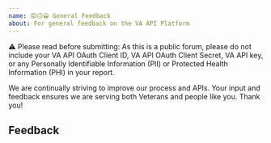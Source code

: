 ```yaml
---
name: 😡😐😀 General Feedback
about: For general feedback on the VA API Platform
---
```


⚠️ Please read before submitting: As this is a public forum, please do not include your VA API OAuth Client ID, VA API OAuth Client Secret, VA API key, or any Personally Identifiable Information (PII) or Protected Health Information (PHI) in your report.


We are continually striving to improve our process and APIs. Your input and feedback ensures we are serving both Veterans and people like you. Thank you!


## Feedback

<!-- What was your first impression when you entered the website? -->
<!-- Is there anything missing on this page? -->
<!-- What other products (or product features) would you like us to offer? -->
<!-- Do you have any additional feedback? -->
